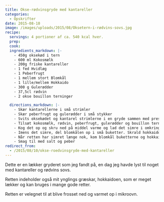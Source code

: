 ```yaml
---
title: Okse-rødvinsgryde med kantareller
categories:
  - Opskrifter
date: 2015-08-10
image: /images/uploads/2015/08/Oksetern-i-rødvins-sovs.jpg
recipe:
  servings: 4 portioner af ca. 540 kcal hver.
  prep:
  cook:
  ingredients_markdown: |-
    - 450g oksekød i tern
    - 600 ml Kokosmælk
    - 200g friske kantareller
    - 1 fed Hvidløg
    - 1 Peberfrugt
    - 1 mellem stort Blomkål
    - 1 lille/mellem Hokkaido
    - 300 g Gulerødder
    - 37,5cl rødvin
    - 2 okse bouillon terninger

  directions_markdown: |-
    - Skær kantarellerne i små strimler
    - Skær peberfrugt og gulerødder i små stykker
    - Svits oksekødet og kantarel strimlerne i en gryde sammen med presset hvidløg og lidt olie
    - Tilsæt kokosmælk, rødvin, peberfrugt, gulerødder og bouillon terningerne
    - Kog det op og skru ned på middel varme og lad det simre i omkring 30 min
    - Imens det simre, del blomkålen op i små buketter. Skrald hokkaidoen og skær den i små tern.
    - Når retten har simret længe nok, kom blomkål buketterne og hokkaido tern op i gryden og lad det simre videre i 10-15 min
    - Smag til med salt og peber
redirect_from:
  - /2015/08/10/okse-roedvinsgryde-med-kantareller
---
```


Dette er en lækker gryderet som jeg fandt på, en dag jeg havde lyst til noget med kantareller og rødvins sovs.

Retten indeholder også mit ynglings græskar, hokkaidoen, som er meget lækker og kan bruges i mange gode retter.

Retten er velegnet til at blive frosset ned og varmet op i mikroovn.
